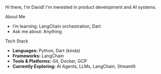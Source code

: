 Hi there, I'm David!  I'm inerested in product development and AI systems.

About Me

- I’m learning: LangChain orchestration, Dart
- Ask me about: Anything

Tech Stack

- **Languages:** Python, Dart (kinda)
- **Frameworks:** LangChain  
- **Tools & Platforms:** Git, Docker, GCP
- **Currently Exploring:** AI Agents, LLMs, LangChain, Streamlit
